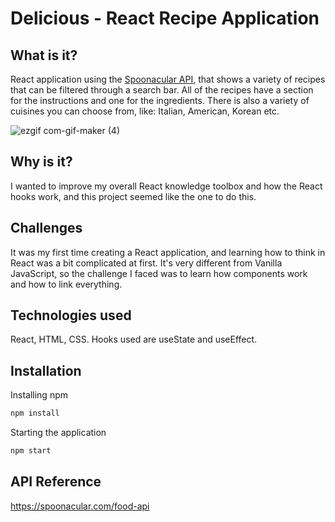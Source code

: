 # Delicious - React Recipe Application

## What is it?

React application using the [Spoonacular API](https://spoonacular.com/food-api/), that shows a variety of recipes that can be filtered through a search bar. All of the recipes have a section for the instructions and one for the ingredients. There is also a variety of cuisines you can choose from, like: Italian, American, Korean etc.

![ezgif com-gif-maker (4)](https://user-images.githubusercontent.com/72099239/187477438-e62e91e5-aa40-4639-89b3-c6c0fa189461.gif)


## Why is it?

I wanted to improve my overall React knowledge toolbox and how the React hooks work, and this project seemed like the one to do this.

## Challenges

It was my first time creating a React application, and learning how to think in React was a bit complicated at first. It's very different from Vanilla JavaScript, so the challenge I faced was to learn how components work and how to link everything.

## Technologies used

React, HTML, CSS. Hooks used are useState and useEffect.

## Installation

Installing npm

```bash
npm install
```

Starting the application

```bash
npm start
```

## API Reference

https://spoonacular.com/food-api
